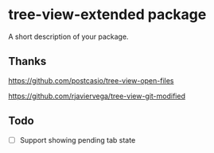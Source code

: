 # tree-view-extended package

A short description of your package.

## Thanks

https://github.com/postcasio/tree-view-open-files

https://github.com/rjaviervega/tree-view-git-modified

## Todo

- [ ] Support showing pending tab state